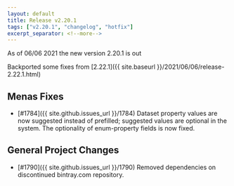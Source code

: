 ```yaml
---
layout: default
title: Release v2.20.1
tags: ["v2.20.1", "changelog", "hotfix"]
excerpt_separator: <!--more-->
---
```


As of 06/06 2021 the new version 2.20.1 is out
<!--more-->

Backported some fixes from [2.22.1]({{ site.baseurl }}/2021/06/06/release-2.22.1.html)

## Menas Fixes

- [#1784]({{ site.github.issues_url }}/1784) Dataset property values are now suggested instead of prefilled; suggested values are optional in the system. The optionality of enum-property fields is now fixed.

## General Project Changes

- [#1790]({{ site.github.issues_url }}/1790) Removed dependencies on discontinued bintray.com repository.
  
